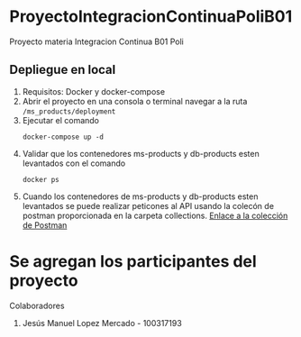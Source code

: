 # ProyectoIntegracionContinuaPoliB01
Proyecto materia Integracion Continua B01 Poli

## Depliegue en local

1. Requisitos: Docker y docker-compose 
2. Abrir el proyecto en una consola o terminal navegar a la ruta ```/ms_products/deployment```
3. Ejecutar el comando
   ```
   docker-compose up -d 
   ```
4. Validar que los contenedores ms-products y db-products esten levantados con el comando 
   ```
   docker ps 
   ```
5. Cuando los contenedores de ms-products y db-products esten levantados se puede realizar peticones al API usando la colecón de postman proporcionada en la carpeta collections. [Enlace a la colección de Postman](./collections/MS_Products_IC.postman_collection) 


# Se agregan los participantes del proyecto
Colaboradores

1. Jesús Manuel Lopez Mercado - 100317193
